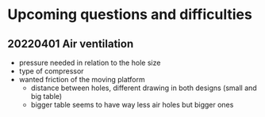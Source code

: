 # Upcoming questions and difficulties

## 20220401 Air ventilation
- pressure needed in relation to the hole size
- type of compressor
- wanted friction of the moving platform 
  - distance between holes, different drawing in both designs (small and big table) 
  - bigger table seems to have way less air holes but bigger ones
  


